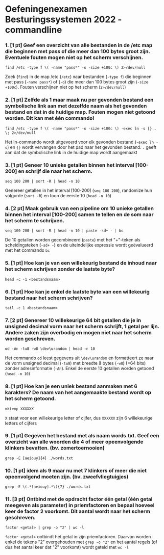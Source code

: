# Oefeningenexamen Besturingssystemen 2022 - commandline

### 1. [1 pt] Geef een overzicht van alle bestanden in de /etc map die beginnen met pass of die meer dan 100 bytes groot zijn. Eventuele fouten mogen niet op het scherm verschijnen.

`find /etc -type f \( -name "pass*" -o -size +100c \) 2>/dev/null`

Zoek (`find`) in de map /etc (`/etc`) naar bestanden (`-type f`) die beginnen met pass (`-name pass*`) of (`-o`) die meer dan 100 bytes groot zijn (`-size +100c`). Fouten verschijnen niet op het scherm (`2>/dev/null`)


### 2. [1 pt] Zelfde als 1 maar maak nu per gevonden bestand een symbolische link aan met dezelfde naam als het gevonden bestand en dat in de huidige map. Fouten mogen niet getoond worden. Dit kan met één commando!

`find /etc -type f \( -name "pass*" -o -size +100c \) -exec ln -s {} . \; 2>/dev/null`

Het ln-commando wordt uitgevoerd voor elk gevonden bestand (`-exec ln -s`) en `{}` wordt vervangen door het pad naar het gevonden bestand. `.` geeft aan dat de symbolische link in de huidige map wordt aangemaakt


### 3. [1 pt] Geneer 10 unieke getallen binnen het interval [100-200] en schrijf die naar het scherm.

`seq 100 200 | sort -R | head -n 10`

Genereer getallen in het interval [100-200] (`seq 100 200`), randomize hun volgorde (`sort -R`) en toon de eerste 10 (`head -n 10`)


### 4. [2 pt] Maak gebruik van een pipeline om 10 unieke getallen binnen het interval [100-200] samen te tellen en de som naar het scherm te schrijven.

`seq 100 200 | sort -R | head -n 10 | paste -sd+ - | bc`

De 10 getallen worden gecombineerd (`paste`) met het "+"-teken als scheidingsteken (`-sd+ -`) en de uiteindelijke expressie wordt geëvalueerd met het commando `bc`


### 5. [1 pt] Hoe kan je van een willekeurig bestand de inhoud naar het scherm schrijven zonder de laatste byte?

`head -c -1 <bestandsnaam>`


### 6. [1 pt] Hoe kan je enkel de laatste byte van een willekeurig bestand naar het scherm schrijven?

`tail -c 1 <bestandsnaam>`


### 7. [2 pt] Genereer 10 willekeurige 64 bit getallen die je in unsigned decimal vorm naar het scherm schrijft, 1 getal per lijn. Andere zaken zijn overbodig en mogen niet naar het scherm worden geschreven.

`od -An -tu8 -w8 \dev\urandom | head -n 10`

Het commando `od` leest gegevens uit `\dev\urandom` en formatteert ze naar de vorm unsigned decimal (`-tu8`) met breedte 8 bytes (`-w8`) (=64 bits) zonder adresinformatie (`-An`). Enkel de eerste 10 getallen worden getoond (`head -n 10`)


### 8. [1 pt] Hoe kan je een uniek bestand aanmaken met 6 karakters? De naam van het aangemaakte bestand wordt op het scherm getoond.

`mktemp XXXXXX`

`X` staat voor een willekeurige letter of cijfer, dus `XXXXXX` zijn 6 willekeurige letters of cijfers


### 9. [1 pt] Gegeven het bestand met als naam words.txt. Geef een overzicht van alle woorden die 4 of meer opeenvolgende klinkers bevatten. (bv. zomertoernooien)

`grep -E [aeiouy]{4} ./words.txt`


### 10. [1 pt] idem als 9 maar nu met 7 klinkers of meer die niet opeenvolgend moeten zijn. (bv. zweefvliegtuigjes)

`grep -E \(.*[aeiouy].*\){7} ./words.txt`


### 11. [3 pt] Ontbind met de opdracht factor één getal (één getal meegeven als parameter) in priemfactoren en bepaal hoeveel keer de factor 2 voorkomt. Dit aantal wordt naar het scherm geschreven.

`factor <getal> | grep -o "2" | wc -l`

`factor <getal>` ontbindt het getal in zijn priemfactoren. Daarvan worden enkel de tekens "2" overgehouden met `grep -o "2"` en het aantal regels (of dus het aantal keer dat "2" voorkomt) wordt geteld met `wc -l`
